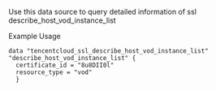 Use this data source to query detailed information of ssl describe_host_vod_instance_list

Example Usage

```hcl
data "tencentcloud_ssl_describe_host_vod_instance_list" "describe_host_vod_instance_list" {
  certificate_id = "8u8DII0l"
  resource_type = "vod"
  }
```